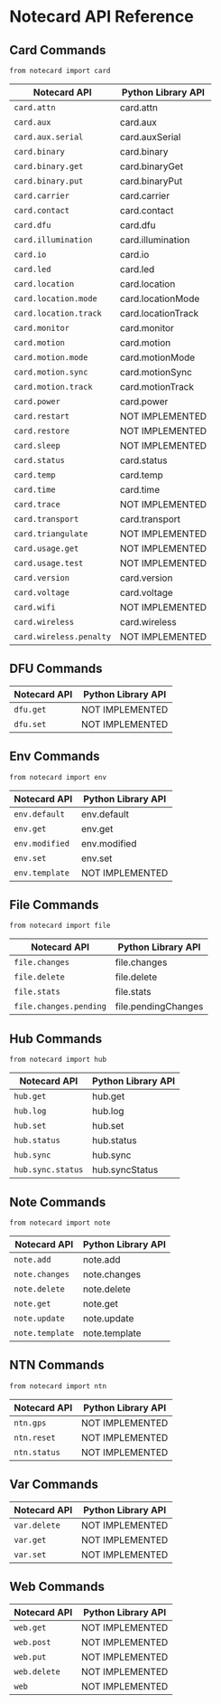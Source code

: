 # Notecard API Reference

## Card Commands

`from notecard import card`

| Notecard API            | Python Library API  |
| ----------------------- | ------------------- |
| `card.attn`             | card.attn           |
| `card.aux`              | card.aux            |
| `card.aux.serial`       | card.auxSerial      |
| `card.binary`           | card.binary         |
| `card.binary.get`       | card.binaryGet      |
| `card.binary.put`       | card.binaryPut      |
| `card.carrier`          | card.carrier        |
| `card.contact`          | card.contact        |
| `card.dfu`              | card.dfu            |
| `card.illumination`     | card.illumination   |
| `card.io`               | card.io             |
| `card.led`              | card.led            |
| `card.location`         | card.location       |
| `card.location.mode`    | card.locationMode   |
| `card.location.track`   | card.locationTrack  |
| `card.monitor`          | card.monitor        |
| `card.motion`           | card.motion         |
| `card.motion.mode`      | card.motionMode     |
| `card.motion.sync`      | card.motionSync     |
| `card.motion.track`     | card.motionTrack    |
| `card.power`            | card.power          |
| `card.restart`          | NOT IMPLEMENTED     |
| `card.restore`          | NOT IMPLEMENTED     |
| `card.sleep`            | NOT IMPLEMENTED     |
| `card.status`           | card.status         |
| `card.temp`             | card.temp           |
| `card.time`             | card.time           |
| `card.trace`            | NOT IMPLEMENTED     |
| `card.transport`        | card.transport      |
| `card.triangulate`      | NOT IMPLEMENTED     |
| `card.usage.get`        | NOT IMPLEMENTED     |
| `card.usage.test`       | NOT IMPLEMENTED     |
| `card.version`          | card.version        |
| `card.voltage`          | card.voltage        |
| `card.wifi`             | NOT IMPLEMENTED     |
| `card.wireless`         | card.wireless       |
| `card.wireless.penalty` | NOT IMPLEMENTED     |

## DFU Commands

| Notecard API | Python Library API |
| ------------ | ------------------ |
| `dfu.get`    | NOT IMPLEMENTED    |
| `dfu.set`    | NOT IMPLEMENTED    |

## Env Commands

`from notecard import env`

| Notecard API   | Python Library API |
| -------------- | ------------------ |
| `env.default`  | env.default        |
| `env.get`      | env.get            |
| `env.modified` | env.modified       |
| `env.set`      | env.set            |
| `env.template` | NOT IMPLEMENTED    |

## File Commands

`from notecard import file`

| Notecard API           | Python Library API  |
| ---------------------- | ------------------- |
| `file.changes`         | file.changes        |
| `file.delete`          | file.delete         |
| `file.stats`           | file.stats          |
| `file.changes.pending` | file.pendingChanges |

## Hub Commands

`from notecard import hub`

| Notecard API      | Python Library API |
| ----------------- | ------------------ |
| `hub.get`         | hub.get            |
| `hub.log`         | hub.log            |
| `hub.set`         | hub.set            |
| `hub.status`      | hub.status         |
| `hub.sync`        | hub.sync           |
| `hub.sync.status` | hub.syncStatus     |

## Note Commands

`from notecard import note`

| Notecard API    | Python Library API |
| --------------- | ------------------ |
| `note.add`      | note.add           |
| `note.changes`  | note.changes       |
| `note.delete`   | note.delete        |
| `note.get`      | note.get           |
| `note.update`   | note.update        |
| `note.template` | note.template      |

## NTN Commands

`from notecard import ntn`

| Notecard API | Python Library API |
| ------------ | ------------------ |
| `ntn.gps`    | NOT IMPLEMENTED    |
| `ntn.reset`  | NOT IMPLEMENTED    |
| `ntn.status` | NOT IMPLEMENTED    |

## Var Commands

| Notecard API | Python Library API |
| ------------ | ------------------ |
| `var.delete` | NOT IMPLEMENTED    |
| `var.get`    | NOT IMPLEMENTED    |
| `var.set`    | NOT IMPLEMENTED    |

## Web Commands

| Notecard API | Python Library API |
| ------------ | ------------------ |
| `web.get`    | NOT IMPLEMENTED    |
| `web.post`   | NOT IMPLEMENTED    |
| `web.put`    | NOT IMPLEMENTED    |
| `web.delete` | NOT IMPLEMENTED    |
| `web`        | NOT IMPLEMENTED    |
